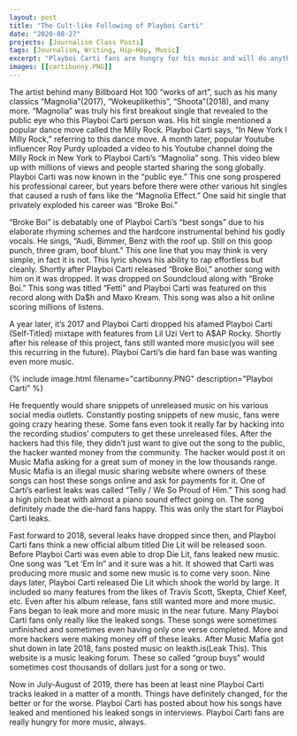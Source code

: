 ```yaml
---
layout: post
title: "The Cult-like Following of Playboi Carti"
date: "2020-08-27"
projects: [Journalism Class Posts]
tags: [Journalism, Writing, Hip-Hop, Music]
excerpt: "Playboi Carti fans are hungry for his music and will do anything for it."
images: [[cartibunny.PNG]]
---
```

  The artist behind many Billboard Hot 100 “works of art”, such as his many classics “Magnolia”(2017), “Wokeuplikethis”, “Shoota”(2018), and many more. “Magnolia” was truly his first breakout single that revealed to the public eye who this Playboi Carti person was. His hit single mentioned a popular dance move called the Milly Rock. Playboi Carti says, “In New York I Milly Rock,” referring to this dance move. A month later, popular Youtube influencer Roy Purdy uploaded a video to his Youtube channel doing the Milly Rock in New York to Playboi Carti’s “Magnolia” song. This video blew up with millions of views and people started sharing the song globally. Playboi Carti was now known in the “public eye.” This one song prospered his professional career, but years before there were other various hit singles that caused a rush of fans like the “Magnolia Effect.” One said hit single that privately exploded his career was “Broke Boi.” 
  
  “Broke Boi” is debatably one of Playboi Carti’s “best songs” due to his elaborate rhyming schemes and the hardcore instrumental behind his godly vocals. He sings, “Audi, Bimmer, Benz with the roof up. Still on this goop punch, three gram, boof blunt.” This one line that you may think is very simple, in fact it is not. This lyric shows his ability to rap effortless but cleanly. Shortly after Playboi Carti released “Broke Boi,” another song with him on it was dropped. It was dropped on Soundcloud along with “Broke Boi.” This song was titled “Fetti” and Playboi Carti was featured on this record along with Da$h and Maxo Kream. This song was also a hit online scoring millions of listens.
  
  A year later, it’s 2017 and Playboi Carti dropped his afamed Playboi Carti (Self-Titled) mixtape with features from Lil Uzi Vert to A$AP Rocky. Shortly after his release of this project, fans still wanted more music(you will see this recurring in the future). Playboi Carti’s die hard fan base was wanting even more music. 

{% include image.html filename="cartibunny.PNG" description="Playboi Carti" %}

  He frequently would share snippets of unreleased music on his various social media outlets. Constantly posting snippets of new music, fans were going crazy hearing these. Some fans even took it really far by hacking into the recording studios’ computers to get these unreleased files. After the hackers had this file, they didn’t just want to give out the song to the public, the hacker wanted money from the community. The hacker would post it on Music Mafia asking for a great sum of money in the low thousands range. Music Mafia is an illegal music sharing website where owners of these songs can host these songs online and ask for payments for it. One of Carti’s earliest leaks was called “Telly / We So Proud of Him.” This song had a high pitch beat with almost a piano sound effect going on. The song definitely made the die-hard fans happy. This was only the start for Playboi Carti leaks.
  
  Fast forward to 2018, several leaks have dropped since then, and Playboi Carti fans think a new official album titled Die Lit will be released soon. Before Playboi Carti was even able to drop Die Lit, fans leaked new music. One song was “Let ‘Em In” and it sure was a hit. It showed that Carti was producing more music and some new music is to come very soon. Nine days later, Playboi Carti released Die Lit which shook the world by large. It included so many features from the likes of Travis Scott, Skepta, Chief Keef, etc. Even after his album release, fans still wanted more and more music. Fans began to leak more and more music in the near future.
Many Playboi Carti fans only really like the leaked songs. These songs were sometimes unfinished and sometimes even having only one verse completed. More and more hackers were making money off of these leaks. After Music Mafia got shut down in late 2018, fans posted music on leakth.is(Leak This). This website is a music leaking forum. These so called “group buys” would sometimes cost thousands of dollars just for a song or two. 

  Now in July-August of 2019, there has been at least nine Playboi Carti tracks leaked in a matter of a month. Things have definitely changed, for the better or for the worse. Playboi Carti has posted about how his songs have leaked and mentioned his leaked songs in interviews. Playboi Carti fans are really hungry for more music, always.
